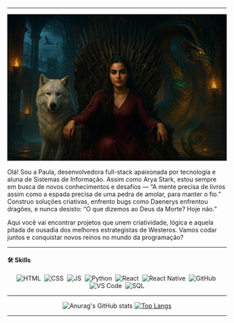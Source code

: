 <hr>
<p align="center">
  <img src="paulinha.png" alt="Banner Paula Carregal" width="800"/>
</p>

Olá! Sou a Paula, desenvolvedora full-stack apaixonada por tecnologia e aluna de Sistemas de Informação. 
Assim como Arya Stark, estou sempre em busca de novos conhecimentos e desafios — “A mente precisa de livros assim como a espada precisa de uma pedra de amolar, para manter o fio.”  
Construo soluções criativas, enfrento bugs como Daenerys enfrentou dragões, e nunca desisto: “O que dizemos ao Deus da Morte? Hoje não.”

Aqui você vai encontrar projetos que unem criatividade, lógica e aquela pitada de ousadia dos melhores estrategistas de Westeros. Vamos codar juntos e conquistar novos reinos no mundo da programação?

---

#### 🛠️ **Skills**
<p align="center">
  <img src="https://cdn.jsdelivr.net/gh/devicons/devicon/icons/html5/html5-original.svg" title="HTML5" alt="HTML" width="40" height="40"/>&nbsp;
  <img src="https://cdn.jsdelivr.net/gh/devicons/devicon/icons/css3/css3-original.svg" title="CSS3" alt="CSS" width="40" height="40"/>&nbsp;
  <img src="https://cdn.jsdelivr.net/gh/devicons/devicon/icons/javascript/javascript-original.svg" title="JavaScript" alt="JS" width="40" height="40"/>&nbsp;
  <img src="https://cdn.jsdelivr.net/gh/devicons/devicon/icons/python/python-original.svg" title="Python" alt="Python" width="40" height="40"/>&nbsp;
  <img src="https://cdn.jsdelivr.net/gh/devicons/devicon/icons/react/react-original.svg" title="React" alt="React" width="40" height="40"/>&nbsp;
  <img src="https://cdn.jsdelivr.net/gh/devicons/devicon/icons/react/react-original.svg" title="React Native" alt="React Native" width="40" height="40"/>&nbsp;
  <img src="https://cdn.jsdelivr.net/gh/devicons/devicon/icons/github/github-original.svg" title="GitHub" alt="GitHub" width="40" height="40"/>&nbsp;
  <img src="https://cdn.jsdelivr.net/gh/devicons/devicon/icons/vscode/vscode-original.svg" title="VS Code" alt="VS Code" width="40" height="40"/>&nbsp;
  <img src="https://cdn.jsdelivr.net/gh/devicons/devicon/icons/mysql/mysql-original.svg" title="SQL" alt="SQL" width="40" height="40"/>
</p>

---

<div align="center">
  
![Anurag's GitHub stats](https://github-readme-stats.vercel.app/api?username=paulacarregal&show_icons=true&theme=tokyonight)
[![Top Langs](https://github-readme-stats.vercel.app/api/top-langs/?username=paulacarregal&layout=compact&theme=tokyonight)](https://github.com/paulacarregal)

</div>

---
